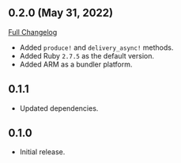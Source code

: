 ## 0.2.0 (May 31, 2022)
[Full Changelog](https://github.com/Goldbely/golden_kafka/compare/v0.1.1...v0.2.0)

- Added `produce!` and `delivery_async!` methods.
- Added Ruby `2.7.5` as the default version.
- Added ARM as a bundler platform.

## 0.1.1
- Updated dependencies.

## 0.1.0

- Initial release.
